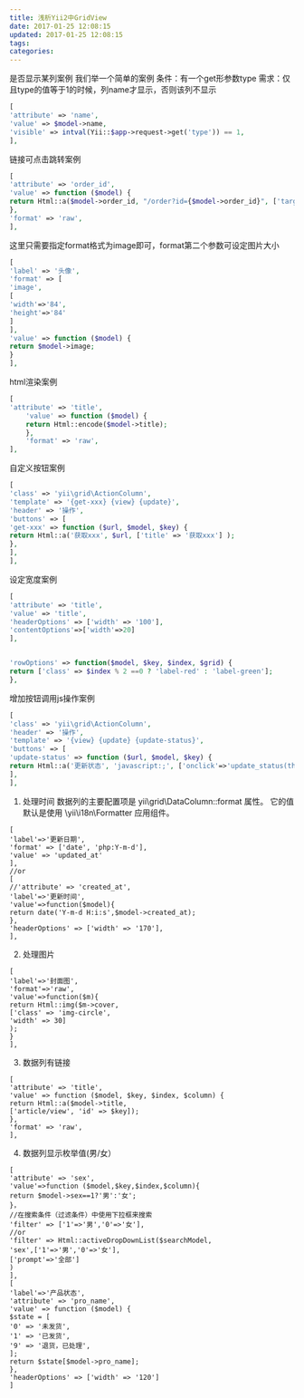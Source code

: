 ```yaml
---
title: 浅析Yii2中GridView
date: 2017-01-25 12:08:15
updated: 2017-01-25 12:08:15
tags:
categories:
---
```


是否显示某列案例
我们举一个简单的案例
条件：有一个get形参数type
需求：仅且type的值等于1的时候，列name才显示，否则该列不显示
<!--more-->

```php
[
'attribute' => 'name',
'value' => $model->name,
'visible' => intval(Yii::$app->request->get('type')) == 1,
],
```

链接可点击跳转案例

```php
[
'attribute' => 'order_id',
'value' => function ($model) {
return Html::a($model->order_id, "/order?id={$model->order_id}", ['target' => '_blank']);
},
'format' => 'raw',
],
```

这里只需要指定format格式为image即可，format第二个参数可设定图片大小
```php
[
'label' => '头像',
'format' => [
'image', 
[
'width'=>'84',
'height'=>'84'
]
],
'value' => function ($model) { 
return $model->image; 
}
],


```

html渲染案例

```php
[
'attribute' => 'title',
	'value' => function ($model) { 
	return Html::encode($model->title); 
	},
	'format' => 'raw',
],

```

自定义按钮案例

```php
[
'class' => 'yii\grid\ActionColumn',
'template' => '{get-xxx} {view} {update}',
'header' => '操作',
'buttons' => [
'get-xxx' => function ($url, $model, $key) { 
return Html::a('获取xxx', $url, ['title' => '获取xxx'] ); 
},
],
],

```

设定宽度案例

```php
[
'attribute' => 'title',
'value' => 'title',
'headerOptions' => ['width' => '100'],
'contentOptions'=>['width'=>20]
],


'rowOptions' => function($model, $key, $index, $grid) {
return ['class' => $index % 2 ==0 ? 'label-red' : 'label-green'];
},


```

增加按钮调用js操作案例

```php
[
'class' => 'yii\grid\ActionColumn',
'header' => '操作',
'template' => '{view} {update} {update-status}',
'buttons' => [
'update-status' => function ($url, $model, $key) {
return Html::a('更新状态', 'javascript:;', ['onclick'=>'update_status(this, '.$model->id.');']); },
],
],

```



1. 处理时间
数据列的主要配置项是 yii\grid\DataColumn::format 属性。
它的值默认是使用 \yii\i18n\Formatter 应用组件。
```
[
'label'=>'更新日期',
'format' => ['date', 'php:Y-m-d'],
'value' => 'updated_at'
],
//or
[
//'attribute' => 'created_at',
'label'=>'更新时间',
'value'=>function($model){
return date('Y-m-d H:i:s',$model->created_at); 
},
'headerOptions' => ['width' => '170'],
],
```
2. 处理图片
```
[
'label'=>'封面图',
'format'=>'raw',
'value'=>function($m){
return Html::img($m->cover,
['class' => 'img-circle',
'width' => 30]
);
}
],
```

3. 数据列有链接
```
[
'attribute' => 'title',
'value' => function ($model, $key, $index, $column) {
return Html::a($model->title, 
['article/view', 'id' => $key]);
},
'format' => 'raw',
],
```
4. 数据列显示枚举值(男/女）
```
[
'attribute' => 'sex', 
'value'=>function ($model,$key,$index,$column){
return $model->sex==1?'男':'女'; 
}，
//在搜索条件（过滤条件）中使用下拉框来搜索
'filter' => ['1'=>'男','0'=>'女'],
//or
'filter' => Html::activeDropDownList($searchModel,
'sex',['1'=>'男','0'=>'女'],
['prompt'=>'全部']
)
],
[
'label'=>'产品状态', 
'attribute' => 'pro_name', 
'value' => function ($model) {
$state = [
'0' => '未发货',
'1' => '已发货',
'9' => '退货，已处理',
];
return $state[$model->pro_name];
},
'headerOptions' => ['width' => '120'] 
]

```

